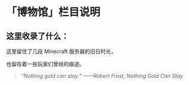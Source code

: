 # 「博物馆」栏目说明

## 这里收录了什么：

这里留住了几段 Minecraft 服务器的旧日时光，

也留存着一些玩家们曾经的痕迹。



>*“Nothing gold can stay.”
——Robert Frost, Nothing Gold Can Stay*
